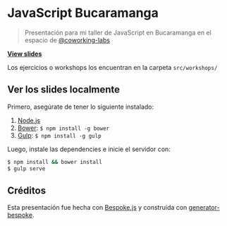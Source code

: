 # JavaScript Bucaramanga
> Presentación para mi taller de JavaScript en Bucaramanga en el espacio de [@coworking-labs](https://twitter.com/co_workinglabs)

**[View slides](http://jonalvarezz.github.io/bga-js/)**

Los ejercicios o workshops los encuentran en la carpeta `src/workshops/`

## Ver los slides localmente

Primero, asegúrate de tener lo siguiente instalado:

1. [Node.js](http://nodejs.org)
2. [Bower](http://bower.io): `$ npm install -g bower`
3. [Gulp](http://gulpjs.com): `$ npm install -g gulp`

Luego, instale las dependencies e inicie el servidor con:

```bash
$ npm install && bower install
$ gulp serve
```

## Créditos

Esta presentación fue hecha con [Bespoke.js](http://markdalgleish.com/projects/bespoke.js) y construida con [generator-bespoke](https://github.com/markdalgleish/generator-bespoke).
